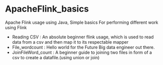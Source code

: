# ApacheFlink_basics
Apache Flink usage using Java, Simple basics For performing different work using Flink

- Reading CSV : An absolute beginner flink usage, which is used to read data from a csv and then map it to its respectable mapper
- File_wordcount : Hello world for the Future Big data engineer out there.
- JoinFileWord_count : A beginner guide to joining two files in form of a csv to create a datafile.(using union or join)
